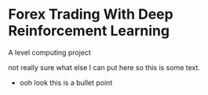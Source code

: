 # Forex Trading With Deep Reinforcement Learning

A level computing project

not really sure what else I can put here so this is some text.

* ooh look this is a bullet point

